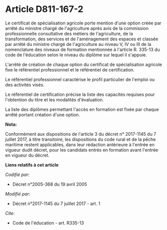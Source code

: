 # Article D811-167-2

Le certificat de spécialisation agricole porte mention d'une option créée par arrêté du ministre chargé de l'agriculture
après avis de la commission professionnelle consultative des métiers de l'agriculture, de la transformation, des services et
de l'aménagement des espaces et classée par arrêté du ministre chargé de l'agriculture au niveau V, IV ou III de la
nomenclature des niveaux de formation mentionnée à l'article R. 335-13 du code de l'éducation selon le niveau du diplôme sur
lequel il s'appuie.

L'arrêté de création de chaque option du certificat de spécialisation agricole fixe le référentiel professionnel et le
référentiel de certification.

Le référentiel professionnel caractérise le profil particulier de l'emploi ou des activités visés.

Le référentiel de certification précise la liste des capacités requises pour l'obtention du titre et les modalités
d'évaluation.

La liste des diplômes permettant l'accès en formation est fixée par chaque arrêté portant création d'une option.

**Nota:**

Conformément aux dispositions de l'article 3 du décret n° 2017-1145 du 7 juillet 2017, à titre transitoire, les dispositions
du code rural et de la pêche maritime restent applicables, dans leur rédaction antérieure à l'entrée en vigueur dudit décret,
pour les candidats entrés en formation avant l'entrée en vigueur du décret.

**Liens relatifs à cet article**

_Codifié par_:

  - Décret n°2005-368 du 19 avril 2005

_Modifié par_:

  - Décret n°2017-1145 du 7 juillet 2017 - art. 1

_Cite_:

  - Code de l'éducation - art. R335-13
